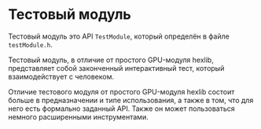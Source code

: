 ﻿Тестовый модуль
===============

Тестовый модуль это API `TestModule`, который определён в файле `testModule.h`.

Тестовый модуль, в отличие от простого GPU-модуля hexlib, представляет собой
законченный интерактивный тест, который взаимодействует с человеком.

Отличие тестового модуля от простого GPU-модуля hexlib состоит больше в предназначении
и типе использования, а также в том, что для него есть формально заданный API.
Также он может пользоваться немного расширенными инструментами.

